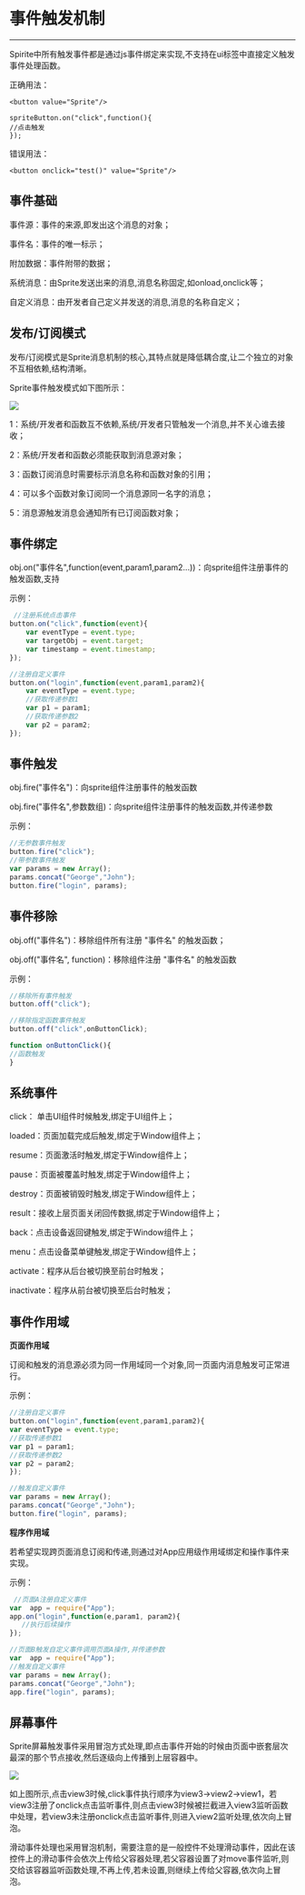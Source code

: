 # 事件触发机制

----------

Spirite中所有触发事件都是通过js事件绑定来实现,不支持在ui标签中直接定义触发事件处理函数。

正确用法：

```
<button value="Sprite"/>
   
spriteButton.on("click",function(){
//点击触发
});

``` 

错误用法：

```
<button onclick="test()" value="Sprite"/> 
```

<h2 id="cid_0">事件基础</h2>

事件源：事件的来源,即发出这个消息的对象；

事件名：事件的唯一标示；

附加数据：事件附带的数据；

系统消息：由Sprite发送出来的消息,消息名称固定,如onload,onclick等；

自定义消息：由开发者自己定义并发送的消息,消息的名称自定义；


<h2 id="cid_1">发布/订阅模式</h2>

发布/订阅模式是Sprite消息机制的核心,其特点就是降低耦合度,让二个独立的对象不互相依赖,结构清晰。

Sprite事件触发模式如下图所示：

<img src="image/sjcfjz_1.png"/>

1：系统/开发者和函数互不依赖,系统/开发者只管触发一个消息,并不关心谁去接收；

2：系统/开发者和函数必须能获取到消息源对象；

3：函数订阅消息时需要标示消息名称和函数对象的引用；

4：可以多个函数对象订阅同一个消息源同一名字的消息；

5：消息源触发消息会通知所有已订阅函数对象；



<h2 id="cid_2">事件绑定</h2>

obj.on("事件名",function(event,param1,param2...))：向sprite组件注册事件的触发函数,支持
 
示例：

```javascript
 //注册系统点击事件
button.on("click",function(event){
	var eventType = event.type;
	var targetObj = event.target;
	var timestamp = event.timestamp;
});

//注册自定义事件
button.on("login",function(event,param1,param2){
	var eventType = event.type;
	//获取传递参数1
	var p1 = param1;
	//获取传递参数2
	var p2 = param2;
});
```

<h2 id="cid_3">事件触发</h2>

obj.fire("事件名")：向sprite组件注册事件的触发函数

obj.fire("事件名",参数数组)：向sprite组件注册事件的触发函数,并传递参数

示例：

```javascript
//无参数事件触发 
button.fire("click");
//带参数事件触发
var params = new Array();
params.concat("George","John");
button.fire("login", params);
```

<h2 id="cid_4">事件移除</h2>

obj.off("事件名")：移除组件所有注册 "事件名" 的触发函数；

obj.off("事件名", function)：移除组件注册 "事件名" 的触发函数

示例：

```javascript
//移除所有事件触发 
button.off("click");

//移除指定函数事件触发 
button.off("click",onButtonClick);

function onButtonClick(){
//函数触发
}

```

<h2 id="cid_5">系统事件</h2>

click： 单击UI组件时候触发,绑定于UI组件上；

loaded：页面加载完成后触发,绑定于Window组件上；

resume：页面激活时触发,绑定于Window组件上；

pause：页面被覆盖时触发,绑定于Window组件上；

destroy：页面被销毁时触发,绑定于Window组件上；

result：接收上层页面关闭回传数据,绑定于Window组件上；

back：点击设备返回键触发,绑定于Window组件上；

menu：点击设备菜单键触发,绑定于Window组件上；

activate：程序从后台被切换至前台时触发；

inactivate：程序从前台被切换至后台时触发；


<h2 id="cid_6">事件作用域</h2>

**页面作用域**

订阅和触发的消息源必须为同一作用域同一个对象,同一页面内消息触发可正常进行。

示例：

```javascript
//注册自定义事件
button.on("login",function(event,param1,param2){
var eventType = event.type;
//获取传递参数1
var p1 = param1;
//获取传递参数2
var p2 = param2;
});

//触发自定义事件
var params = new Array();
params.concat("George","John");
button.fire("login", params);
```

**程序作用域** 

若希望实现跨页面消息订阅和传递,则通过对App应用级作用域绑定和操作事件来实现。

示例：

```javascript
 //页面A注册自定义事件
var  app = require("App");
app.on("login",function(e,param1, param2){
   //执行后续操作
});

//页面B触发自定义事件调用页面A操作,并传递参数
var  app = require("App");
//触发自定义事件
var params = new Array();
params.concat("George","John");
app.fire("login", params);
```

<h2 id="cid_7">屏幕事件</h2>

Sprite屏幕触发事件采用冒泡方式处理,即点击事件开始的时候由页面中嵌套层次最深的那个节点接收,然后逐级向上传播到上层容器中。

<img src="image/sjcfjz_2.png"/>

 如上图所示,点击view3时候,click事件执行顺序为view3->view2->view1，若view3注册了onclick点击监听事件,则点击view3时候被拦截进入view3监听函数中处理，若view3未注册onclick点击监听事件,则进入view2监听处理,依次向上冒泡。

滑动事件处理也采用冒泡机制，需要注意的是一般控件不处理滑动事件，因此在该控件上的滑动事件会依次上传给父容器处理,若父容器设置了对move事件监听,则交给该容器监听函数处理,不再上传,若未设置,则继续上传给父容器,依次向上冒泡。

